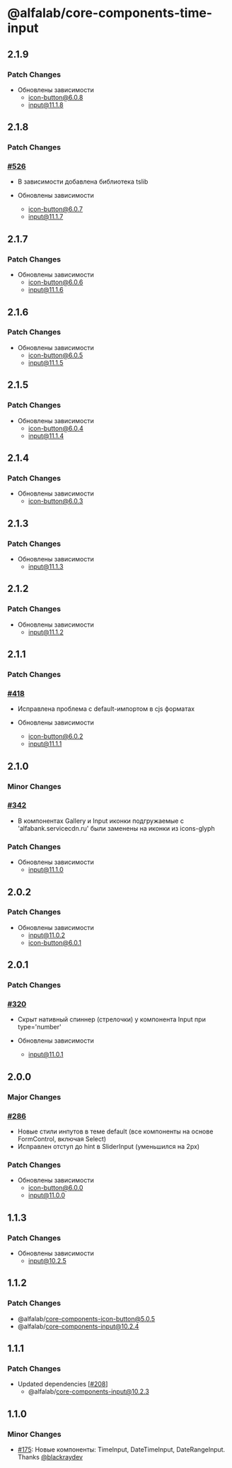 # @alfalab/core-components-time-input

## 2.1.9

### Patch Changes

-   Обновлены зависимости
    -   icon-button@6.0.8
    -   input@11.1.8

## 2.1.8

### Patch Changes

### [#526](https://github.com/core-ds/core-components/pull/526)

-   В зависимости добавлена библиотека tslib

-   Обновлены зависимости
    -   icon-button@6.0.7
    -   input@11.1.7

## 2.1.7

### Patch Changes

-   Обновлены зависимости
    -   icon-button@6.0.6
    -   input@11.1.6

## 2.1.6

### Patch Changes

-   Обновлены зависимости
    -   icon-button@6.0.5
    -   input@11.1.5

## 2.1.5

### Patch Changes

-   Обновлены зависимости
    -   icon-button@6.0.4
    -   input@11.1.4

## 2.1.4

### Patch Changes

-   Обновлены зависимости
    -   icon-button@6.0.3

## 2.1.3

### Patch Changes

-   Обновлены зависимости
    -   input@11.1.3

## 2.1.2

### Patch Changes

-   Обновлены зависимости
    -   input@11.1.2

## 2.1.1

### Patch Changes

### [#418](https://github.com/core-ds/core-components/pull/418)

-   Исправлена проблема с default-импортом в cjs форматах

-   Обновлены зависимости
    -   icon-button@6.0.2
    -   input@11.1.1

## 2.1.0

### Minor Changes

### [#342](https://github.com/core-ds/core-components/pull/342)

-   В компонентах Gallery и Input иконки подгружаемые с 'alfabank.servicecdn.ru' были заменены на иконки из icons-glyph

### Patch Changes

-   Обновлены зависимости
    -   input@11.1.0

## 2.0.2

### Patch Changes

-   Обновлены зависимости
    -   input@11.0.2
    -   icon-button@6.0.1

## 2.0.1

### Patch Changes

### [#320](https://github.com/core-ds/core-components/pull/320)

-   Скрыт нативный спиннер (стрелочки) у компонента Input при type='number'

-   Обновлены зависимости
    -   input@11.0.1

## 2.0.0

### Major Changes

### [#286](https://github.com/core-ds/core-components/pull/286)

-   Новые стили инпутов в теме default (все компоненты на основе FormControl, включая Select)
-   Исправлен отступ до hint в SliderInput (уменьшился на 2px)<br />

### Patch Changes

-   Обновлены зависимости
    -   icon-button@6.0.0
    -   input@11.0.0

## 1.1.3

### Patch Changes

-   Обновлены зависимости
    -   input@10.2.5

## 1.1.2

### Patch Changes

-   @alfalab/core-components-icon-button@5.0.5
-   @alfalab/core-components-input@10.2.4

## 1.1.1

### Patch Changes

-   Updated dependencies [[#208](https://github.com/core-ds/core-components/pull/208)]
    -   @alfalab/core-components-input@10.2.3

## 1.1.0

### Minor Changes

-   [#175](https://github.com/core-ds/core-components/pull/175): Новые компоненты: TimeInput, DateTimeInput, DateRangeInput. Thanks [@blackraydev](https://github.com/blackraydev)
